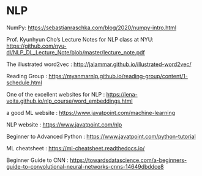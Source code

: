 # NLP
NumPy: https://sebastianraschka.com/blog/2020/numpy-intro.html

Prof. Kyunhyun Cho’s Lecture Notes for NLP class at NYU: https://github.com/nyu-dl/NLP_DL_Lecture_Note/blob/master/lecture_note.pdf

The illustrated word2vec : http://jalammar.github.io/illustrated-word2vec/

Reading Group : https://myanmarnlp.github.io/reading-group/content/1-schedule.html

One of the excellent websites for NLP : https://lena-voita.github.io/nlp_course/word_embeddings.html

a good ML website : https://www.javatpoint.com/machine-learning

NLP website : https://www.javatpoint.com/nlp

Beginner to Advanced Python : https://www.javatpoint.com/python-tutorial

ML cheatsheet : https://ml-cheatsheet.readthedocs.io/

Beginner Guide to CNN : https://towardsdatascience.com/a-beginners-guide-to-convolutional-neural-networks-cnns-14649dbddce8


